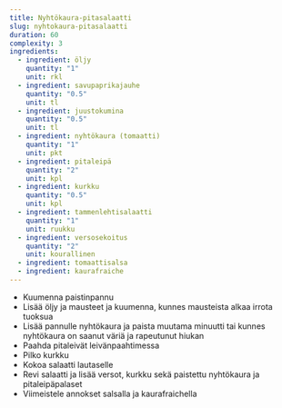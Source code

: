 ```yaml
---
title: Nyhtökaura-pitasalaatti
slug: nyhtokaura-pitasalaatti
duration: 60
complexity: 3
ingredients:
  - ingredient: öljy
    quantity: "1"
    unit: rkl
  - ingredient: savupaprikajauhe
    quantity: "0.5"
    unit: tl
  - ingredient: juustokumina
    quantity: "0.5"
    unit: tl
  - ingredient: nyhtökaura (tomaatti)
    quantity: "1"
    unit: pkt
  - ingredient: pitaleipä
    quantity: "2"
    unit: kpl
  - ingredient: kurkku
    quantity: "0.5"
    unit: kpl
  - ingredient: tammenlehtisalaatti
    quantity: "1"
    unit: ruukku
  - ingredient: versosekoitus
    quantity: "2"
    unit: kourallinen
  - ingredient: tomaattisalsa
  - ingredient: kaurafraiche
---
```


- Kuumenna paistinpannu
- Lisää öljy ja mausteet ja kuumenna, kunnes mausteista alkaa irrota tuoksua
- Lisää pannulle nyhtökaura ja paista muutama minuutti tai kunnes nyhtökaura on saanut väriä ja rapeutunut hiukan
- Paahda pitaleivät leivänpaahtimessa
- Pilko kurkku
- Kokoa salaatti lautaselle
- Revi salaatti ja lisää versot, kurkku sekä paistettu nyhtökaura ja pitaleipäpalaset
- Viimeistele annokset salsalla ja kaurafraichella
